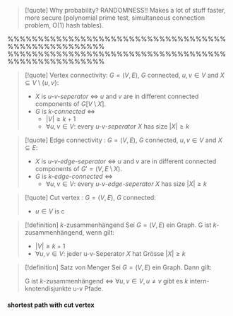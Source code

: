 
>[!quote] Why probability? RANDOMNESS!!
>Makes a lot of stuff faster, more secure (polynomial prime test, simultaneous connection problem, O(1) hash tables).

%%%%%%%%%%%%%%%%%%%%%%%%%%%%%%%%%%%%%%%%%%%%%%%%%%%%
%%%%%%%%%%%%%%%%%%%%%%%%%%%%%%%%%%%%%%%%%%%%%%%%%%%%







>[!quote] Vertex connectivity:
>$G = (V, E)$, $G$ connected, $u, v \in V$ and $X \subseteq V \setminus\{u, v\}$:
>- $X$ is *u-v-seperator* $\iff$ $u$ and $v$ are in different connected components of $G[V \setminus X]$.
>- $G$ is *k-connected* $\iff$
>	- $|V| \geq k + 1$
>	- $\forall u, v \in V$: every *u-v-seperator* $X$ has size $|X| \geq k$

>[!quote] Edge connectivity :
>$G = (V, E)$, $G$ connected, $u, v \in V$ and $X \subseteq E$:
>- $X$ is *u-v-edge-seperator* $\iff$ $u$ and $v$ are in different connected components of $G' = (V, E \setminus X)$.
>- $G$ is *k-edge-connected* $\iff$
>	- $\forall u,v \in V$: every *u-v-edge-seperator* $X$ has size $|X| \geq k$


>[!quote] Cut vertex :
>$G = (V, E)$, $G$ connected:
>- $u \in V$ is c





>[!definition] $k$-zusammenhängend
>Sei $G=(V, E)$ ein Graph. G ist $k$-zusammenhängend, wenn gilt:
>	- $|V| \geq k + 1$
>	- $\forall u,v \in V$: jeder u-v-Seperator $X$ hat Grösse $|X| \geq k$



>[!definition] Satz von Menger
>Sei $G=(V, E)$ ein Graph. Dann gilt:
>
>G ist $k$-zusammenhängend $\iff$ $\forall u,v \in V, u \neq v$ gibt es $k$ intern-knotendisjunkte u-v Pfade.


#### shortest path with cut vertex


